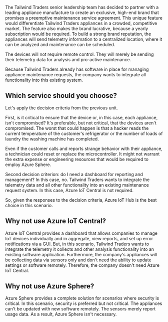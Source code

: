 The Tailwind Traders senior leadership team has decided to partner with a leading appliance manufacture to create an exclusive, high-end brand that promises a preemptive maintenance service agreement. This unique feature would differentiate Tailwind Traders appliances in a crowded, competitive market.  The feature also makes the brand lucrative, because a yearly subscription would be required. To build a strong brand reputation, the appliances will send telemetry information to a centralized location, where it can be analyzed and maintenance can be scheduled.

The devices will not require remote control.  They will merely be sending their telemetry data for analysis and pro-active maintenance.

Because Tailwind Traders already has software in place for managing appliance maintenance requests, the company wants to integrate all functionality into this existing system.

## Which service should you choose?

Let's apply the decision criteria from the previous unit.

First, is it critical to ensure that the device or, in this case, each appliance, isn't compromised?  It's preferable, but not critical, that the devices aren't compromised.  The worst that could happen is that a hacker reads the current temperature of the customer's refrigerator or the number of loads of laundry the washing machine has completed.

Even if the customer calls and reports strange behavior with their appliance, a technician could reset or replace the microcontroller. It might not warrant the extra expense or engineering resources that would be required to employ Azure Sphere.  

Second decision criterion: do I need a dashboard for reporting and management?  In this case, no.  Tailwind Traders wants to integrate the telemetry data and all other functionality into an existing maintenance request system.  In this case, Azure IoT Central is not required.

So, given the responses to the decision criteria, Azure IoT Hub is the best choice in this scenario.

## Why not use Azure IoT Central?

Azure IoT Central provides a dashboard that allows companies to manage IoT devices individually and in aggregate, view reports, and set up error notifications via a GUI. But, in this scenario, Tailwind Traders wants to integrate the telemetry it collects and other analysis functionality into an existing software application. Furthermore, the company's appliances will be collecting data via sensors only and don't need the ability to update settings or software remotely. Therefore, the company doesn't need Azure IoT Central.

## Why not use Azure Sphere?

Azure Sphere provides a complete solution for scenarios where security is critical. In this scenario, security is preferred but not critical. The appliances can't be updated with new software remotely. The sensors merely report usage data.  As a result, Azure Sphere isn't necessary.